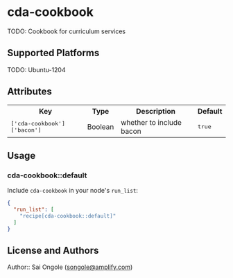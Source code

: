 # cda-cookbook

TODO: Cookbook for curriculum services
## Supported Platforms

TODO: Ubuntu-1204

## Attributes

<table>
  <tr>
    <th>Key</th>
    <th>Type</th>
    <th>Description</th>
    <th>Default</th>
  </tr>
  <tr>
    <td><tt>['cda-cookbook']['bacon']</tt></td>
    <td>Boolean</td>
    <td>whether to include bacon</td>
    <td><tt>true</tt></td>
  </tr>
</table>

## Usage

### cda-cookbook::default

Include `cda-cookbook` in your node's `run_list`:

```json
{
  "run_list": [
    "recipe[cda-cookbook::default]"
  ]
}
```

## License and Authors

Author:: Sai Ongole (<songole@amplify.com>)
